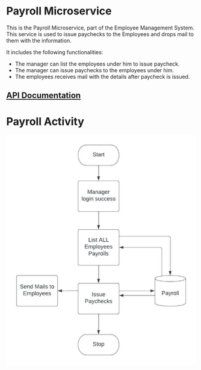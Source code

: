 # Payroll Microservice

This is the Payroll Microservice, part of the Employee Management System.
This service is used to issue paychecks to the Employees and drops mail to them with the information.

It includes the following functionalities:
  <ul>
  <li>The manager can list the employees under him to issue paycheck.</li>
  <li>The manager can issue paychecks to the employees under him.</li>
  <li>The employees receives mail with the details after paycheck is issued.</li>
  </ul>


 <h2> <a href="https://documenter.getpostman.com/view/10075006/UzQyq3pb" > API Documentation </a> </h2> 

# Payroll Activity
<img src="https://github.com/sat5297/payrollMicroservice/blob/master/PayrollActivity.jpeg" alt="Payroll Activity" />

